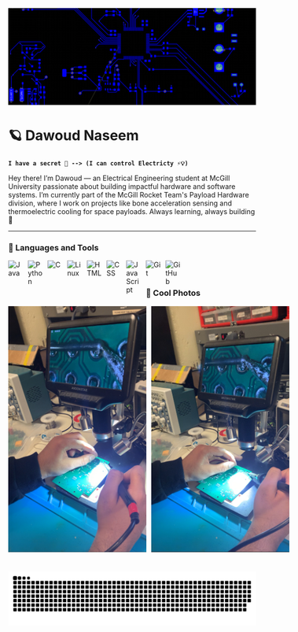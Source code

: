 <img src="Altium.png" alt="Altium Screenshot" />

# 🪐 Dawoud Naseem

**`I have a secret 🤫 --> (I can control Electricty ⚡️💡)`**

Hey there! I’m Dawoud — an Electrical Engineering student at McGill University passionate about building impactful hardware and software systems. I’m currently part of the McGill Rocket Team's Payload Hardware division, where I work on projects like bone acceleration sensing and thermoelectric cooling for space payloads. Always learning, always building 🚀

---

### 🧰 Languages and Tools

<img align="left" alt="Java" width="30px" style="padding-right:10px;" src="https://cdn.jsdelivr.net/gh/devicons/devicon/icons/java/java-original.svg"/>

<img align="left" alt="Python" width="30px" style="padding-right:10px;" src="https://cdn.jsdelivr.net/gh/devicons/devicon/icons/python/python-plain.svg" />

<img align="left" alt="C" width="30px" style="padding-right:10px;" src="https://cdn.jsdelivr.net/gh/devicons/devicon@latest/icons/c/c-original.svg" />

<img align="left" alt="Linux" width="30px" style="padding-right:10px;" src="https://cdn.jsdelivr.net/gh/devicons/devicon/icons/linux/linux-original.svg" />

<img align="left" alt="HTML" width="30px" style="padding-right:10px;" src="https://cdn.jsdelivr.net/gh/devicons/devicon/icons/html5/html5-plain.svg" />

<img align="left" alt="CSS" width="30px" style="padding-right:10px;" src="https://cdn.jsdelivr.net/gh/devicons/devicon/icons/css3/css3-plain.svg" />

<img align="left" alt="JavaScript" width="30px" style="padding-right:10px;" src="https://cdn.jsdelivr.net/gh/devicons/devicon/icons/javascript/javascript-plain.svg" />

<img align="left" alt="Git" width="30px" style="padding-right:10px;" src="https://cdn.jsdelivr.net/gh/devicons/devicon/icons/git/git-original.svg" />

<img align="left" alt="GitHub" width="30px" style="padding-right:10px;" src="https://cdn.jsdelivr.net/gh/devicons/devicon/icons/github/github-original.svg" />
<br />

#

### 🌄 Cool Photos

<div style="display: flex; gap: 10px;">
  <img src="Soldering1.jpg" alt="Soldering Work" height="500px" />
  <img src="Soldering2.jpg" alt="Altium Screenshot" height="500px" />
</div>


#

<picture>
  <source media="(prefers-color-scheme: dark)" srcset="https://raw.githubusercontent.com/dawoudnaseem/dawoudnaseem/output/github-snake-dark.svg" />
  <source media="(prefers-color-scheme: light)" srcset="https://raw.githubusercontent.com/dawoudnaseem/dawoudnaseem/output/github-snake.svg" />
  <img alt="github-snake" src="https://raw.githubusercontent.com/dawoudnaseem/dawoudnaseem/output/github-snake.svg" />
</picture>

<!--
**dawoudnaseem/dawoudnaseem** is a ✨ _special_ ✨ repository because its `README.md` (this file) appears on your GitHub profile.

Here are some ideas to get you started with everything:

- 🔭 I’m currently working on ...
- 🌱 I’m currently learning ...
- 👯 I’m looking to collaborate on ...
- 🤔 I’m looking for help with ...
- 💬 Ask me about ...
- 📫 How to reach me: ...
- 😄 Pronouns: ...
- ⚡ Fun fact: ...
-->
